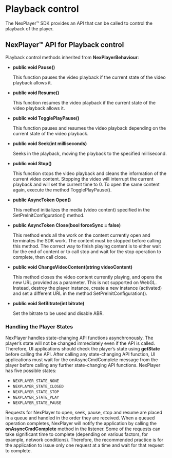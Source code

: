 # Playback control

The NexPlayer™ SDK provides an API that can be called to control the playback of the player.

## NexPlayer™ API for Playback control

Playback control methods inherited from **NexPlayerBehaviour**:

- **public void Pause()**
    
    This function pauses the video playback if the current state of the video playback allows it.

- **public void Resume()**
    
    This function resumes the video playback if the current state of the video playback allows it.

- **public void TogglePlayPause()**

    This function pauses and resumes the video playback depending on the current state of the video playback.

- **public void Seek(int milliseconds)**
    
    Seeks in the playback, moving the playback to the specified millisecond.

- **public void Stop()**
    
    This function stops the video playback and cleans the information of the current video content. Stopping the video will interrupt the current playback and will set the current time to 0. To open the same content again, execute the method TogglePlayPause().

- **public AsyncToken Open()**
    
    This method initializes the media (video content) specified in the SetPreInitConfiguration() method.

- **public AsyncToken Close(bool forceSync = false)**
    
    This method ends all the work on the content currently open and terminates the SDK work. The content must be stopped before calling this method. The correct way to finish playing content is to either wait for the end of content or to call stop and wait for the stop operation to complete, then call close.

- **public void ChangeVideoContent(string videoContent)**
    
    This method closes the video content currently playing, and opens the new URL provided as a parameter. This is not supported on WebGL. Instead, destroy the player instance, create a new instance (activated) and set a different URL in the method SetPreInitConfiguration().

- **public void SetBitrate(int bitrate)**
    
    Set the bitrate to be used and disable ABR.

### Handling the Player States
NexPlayer handles state-changing API functions asynchronously. The player’s state will not be changed immediately even if the API is called. Therefore, UI applications should check the player’s state using **getState** before calling the API. After calling any state-changing API function, UI applications must wait for the onAsyncCmdComplete message from the player before calling any further state-changing API functions.
NexPlayer has five possible states:

- `NEXPLAYER_STATE_NONE`
- `NEXPLAYER_STATE_CLOSED`
- `NEXPLAYER_STATE_STOP`
- `NEXPLAYER_STATE_PLAY`
- `NEXPLAYER_STATE_PAUSE`

Requests for NexPlayer to open, seek, pause, stop and resume are placed in a queue and handled in the order they are received.
When a queued operation completes, NexPlayer will notify the application by calling the **onAsyncCmdComplete** method in the listener.
Some of the requests can take significant time to complete (depending on various factors, for example, network conditions). Therefore, the recommended practice is for the application to issue only one request at a time and wait for that request to complete.

<!-- Playback control methods inherited from NexPlayerBehaviour:
#### Resume Command
This function resumes the video playback if the current state of the video playback allows it.
```csharp
Resume();
```
#### Pause Command
This function pauses the video playback if the current state of the video playback allows it.
```csharp
Pause();
```
#### Seek Command
Seeks in the playback, moving the playback to the specified millisecond.
```csharp
Seek(int miliseconds);
```
#### Stop Command
This function stops the video playback and cleans the information of the current video content.
Stopping the video will interrupt the current playback and will set the current time to 0.
To open the same content again, execute the method TogglePlayPause().
```csharp
Stop();
```
#### Open Command
This method initializes the media (video content) specified in the SetPreInitConfiguration() method.
```csharp
Open();
```
#### Close Command
This method ends all the work on the content currently open and terminates the SDK work. The content must be stopped before calling this method. The correct way to finish playing content is to either wait for the end of content or to call stop and wait for the stop operation to complete, then call close.
```csharp
Close();
```
#### ChangeVideoContent Command
This method closes the video content currently playing, and opens the new URL provided as a parameter.
This is not supported on WebGL. Instead, destroy the player instance, create a new instance (activated) and set a different URL in the method SetPreInitConfiguration().
```csharp
ChangeVideoContent(string NewUrl);
```
#### SetBitrate Command
Set the bitrate to be used and disable ABR.
```csharp
 SetBitrate(int bitrate);
```
### Handling the Player States
NexPlayer handles state-changing API functions asynchronously. The player’s state will not be changed immediately even if the API is called. Therefore, UI applications should check the player’s state using **getState** before calling the API. After calling any state-changing API function, UI applications must wait for the onAsyncCmdComplete message from the player before calling any further state-changing API functions.
NexPlayer has five possible states:
- `NEXPLAYER_STATE_NONE`
- `NEXPLAYER_STATE_CLOSED`
- `NEXPLAYER_STATE_STOP`
- `NEXPLAYER_STATE_PLAY`
- `NEXPLAYER_STATE_PAUSE`
- Requests for NexPlayer to open, seek, pause, stop and resume are placed in a queue and handled in the order they are received.
- When a queued operation completes, NexPlayer will notify the application by calling the **onAsyncCmdComplete** method in the listener.
- Some of the requests can take significant time to complete (depending on various factors, for example, network conditions). Therefore, the recommended practice is for the application to issue only one request at a time and wait for that request to complete. -->